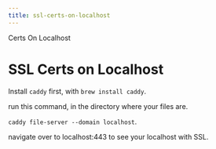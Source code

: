```yaml
---
title: ssl-certs-on-localhost
---
```


Certs On Localhost

# SSL Certs on Localhost

Install `caddy` first, with `brew install caddy`.

run this command, in the directory where your files are.

`caddy file-server --domain localhost`.

navigate over to localhost:443 to see your localhost with SSL.
